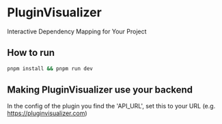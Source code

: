 # PluginVisualizer

Interactive Dependency Mapping for Your Project


## How to run
```bash
pnpm install && pnpm run dev
```

## Making PluginVisualizer use your backend

In the config of the plugin you find the 'API_URL', set this to your URL (e.g. https://pluginvisualizer.com)
